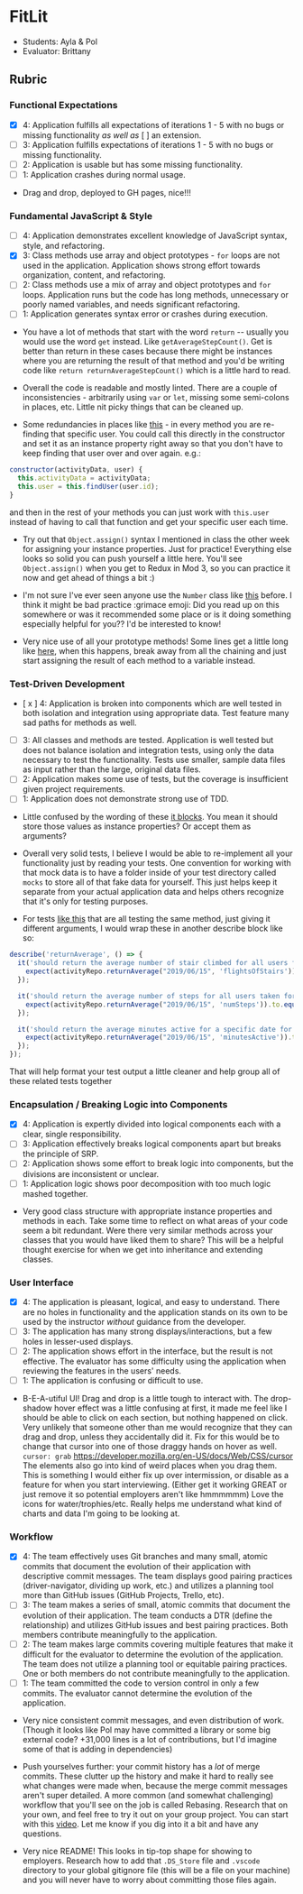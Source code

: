 # FitLit
* Students: Ayla & Pol
* Evaluator: Brittany

## Rubric

### Functional Expectations
* [x] 4: Application fulfills all expectations of iterations 1 - 5 with no bugs or missing functionality *as well as* [ ] an extension.
* [ ] 3: Application fulfills expectations of iterations 1 - 5 with no bugs or missing functionality.
* [ ] 2: Application is usable but has some missing functionality.
* [ ] 1: Application crashes during normal usage.

* Drag and drop, deployed to GH pages, nice!!!

### Fundamental JavaScript & Style
* [ ] 4: Application demonstrates excellent knowledge of JavaScript syntax, style, and refactoring.
* [x] 3: Class methods use array and object prototypes - `for` loops are not used in the application. Application shows strong effort towards organization, content, and refactoring. 
* [ ] 2: Class methods use a mix of array and object prototypes and `for` loops. Application runs but the code has long methods, unnecessary or poorly named variables, and needs significant refactoring.
* [ ] 1: Application generates syntax error or crashes during execution.

* You have a lot of methods that start with the word `return` -- usually you would use the word `get` instead. Like `getAverageStepCount()`. Get is better than return in these cases because there might be instances where you are returning the result of that method and you'd be writing code like `return returnAverageStepCount()` which is a little hard to read.

* Overall the code is readable and mostly linted. There are a couple of inconsistencies - arbitrarily using `var` or `let`, missing some semi-colons in places, etc. Little nit picky things that can be cleaned up. 

* Some redundancies in places like [this](https://github.com/posi7790/fitlit/blob/master/src/Activity.js#L41) - in every method you are re-finding that specific user. You could call this directly in the constructor and set it as an instance property right away so that you don't have to keep finding that user over and over again. e.g.:

```js
constructor(activityData, user) {
  this.activityData = activityData;
  this.user = this.findUser(user.id);
}
```

and then in the rest of your methods you can just work with `this.user` instead of having to call that function and get your specific user each time.

* Try out that `Object.assign()` syntax I mentioned in class the other week for assigning your instance properties. Just for practice! Everything else looks so solid you can push yourself a little here. You'll see `Object.assign()` when you get to Redux in Mod 3, so you can practice it now and get ahead of things a bit :) 

* I'm not sure I've ever seen anyone use the `Number` class like [this](https://github.com/posi7790/fitlit/blob/master/src/ActivityRepo.js#L10) before. I think it might be bad practice :grimace emoji:  Did you read up on this somewhere or was it recommended some place or is it doing something especially helpful for you?? I'd be interested to know!

* Very nice use of all your prototype methods! Some lines get a little long like [here](https://github.com/posi7790/fitlit/blob/master/src/SleepRepo.js#L53), when this happens, break away from all the chaining and just start assigning the result of each method to a variable instead.

### Test-Driven Development
* [ x ] 4: Application is broken into components which are well tested in both isolation and integration using appropriate data. Test feature many sad paths for methods as well.
* [ ] 3: All classes and methods are tested. Application is well tested but does not balance isolation and integration tests, using only the data necessary to test the functionality. Tests use smaller, sample data files as input rather than the large, original data files.
* [ ] 2: Application makes some use of tests, but the coverage is insufficient given project requirements.
* [ ] 1: Application does not demonstrate strong use of TDD.

* Little confused by the wording of these [it blocks](https://github.com/posi7790/fitlit/blob/master/test/Sleep-test.js#L28-L33). You mean it should store those values as instance properties? Or accept them as arguments?

* Overall very solid tests, I believe I would be able to re-implement all your functionality just by reading your tests. One convention for working with that mock data is to have a folder inside of your test directory called `mocks` to store all of that fake data for yourself. This just helps keep it separate from your actual application data and helps others recognize that it's only for testing purposes. 


* For tests [like this](https://github.com/posi7790/fitlit/blob/master/test/ActivityRepo-test.js#L20-L30) that are all testing the same method, just giving it different arguments, I would wrap these in another describe block like so:

```js
describe('returnAverage', () => {
  it('should return the average number of stair climbed for all users for a specific date', () => {
    expect(activityRepo.returnAverage("2019/06/15", 'flightsOfStairs')).to.equal(21);
  });

  it('should return the average number of steps for all users taken for a specific date', () => {
    expect(activityRepo.returnAverage("2019/06/15", 'numSteps')).to.equal(6027);
  });

  it('should return the average minutes active for a specific date for all users', () => {
    expect(activityRepo.returnAverage("2019/06/15", 'minutesActive')).to.equal(144);
  });
});
```

That will help format your test output a little cleaner and help group all of these related tests together 

### Encapsulation / Breaking Logic into Components
* [x] 4: Application is expertly divided into logical components each with a clear, single responsibility.
* [ ] 3: Application effectively breaks logical components apart but breaks the principle of SRP.
* [ ] 2: Application shows some effort to break logic into components, but the divisions are inconsistent or unclear.
* [ ] 1: Application logic shows poor decomposition with too much logic mashed together.

* Very good class structure with appropriate instance properties and methods in each. Take some time to reflect on what areas of your code seem a bit redundant. Were there very similar methods across your classes that you would have liked them to share? This will be a helpful thought exercise for when we get into inheritance and extending classes.


### User Interface
* [x] 4: The application is pleasant, logical, and easy to understand. There are no holes in functionality and the application stands on its own to be used by the instructor _without_ guidance from the developer.
* [ ] 3: The application has many strong displays/interactions, but a few holes in lesser-used displays.
* [ ] 2: The application shows effort in the interface, but the result is not effective. The evaluator has some difficulty using the application when reviewing the features in the users' needs.
* [ ] 1: The application is confusing or difficult to use.

* B-E-A-utiful UI! Drag and drop is a little tough to interact with. The drop-shadow hover effect was a little confusing at first, it made me feel like I should be able to click on each section, but nothing happened on click. Very unlikely that someone other than me would recognize that they can drag and drop, unless they accidentally did it. Fix for this would be to change that cursor into one of those draggy hands on hover as well. `cursor: grab` https://developer.mozilla.org/en-US/docs/Web/CSS/cursor The elements also go into kind of weird places when you drag them. This is something I would either fix up over intermission, or disable as a feature for when you start interviewing. (Either get it working GREAT or just remove it so potential employers aren't like hmmmmmm) Love the icons for water/trophies/etc. Really helps me understand what kind of charts and data I'm going to be looking at.

### Workflow
* [x] 4: The team effectively uses Git branches and many small, atomic commits that document the evolution of their application with descriptive commit messages. The team displays good pairing practices (driver-navigator, dividing up work, etc.) and utilizes a planning tool more than GitHub issues (GitHub Projects, Trello, etc).
* [ ] 3: The team makes a series of small, atomic commits that document the evolution of their application. The team conducts a DTR (define the relationship) and utilizes GitHub issues and best pairing practices. Both members contribute meaningfully to the application.
* [ ] 2: The team makes large commits covering multiple features that make it difficult for the evaluator to determine the evolution of the application. The team does not utilize a planning tool or equitable pairing practices. One or both members do not contribute meaningfully to the application.
* [ ] 1: The team committed the code to version control in only a few commits. The evaluator cannot determine the evolution of the application.

* Very nice consistent commit messages, and even distribution of work. (Though it looks like Pol may have committed a library or some big external code? +31,000 lines is a lot of contributions, but I'd imagine some of that is adding in dependencies)

* Push yourselves further: your commit history has a *lot* of merge commits. These clutter up the history and make it hard to really see what changes were made when, because the merge commit messages aren't super detailed. A more common (and somewhat challenging) workflow that you'll see on the job is called Rebasing. Research that on your own, and feel free to try it out on your group project. You can start with this [video](https://www.youtube.com/watch?v=CRlGDDprdOQ). Let me know if you dig into it a bit and have any questions.

* Very nice README! This looks in tip-top shape for showing to employers. Research how to add that `.DS_Store` file and `.vscode` directory to your global gitignore file (this will be a file on your machine) and you will never have to worry about committing those files again.
